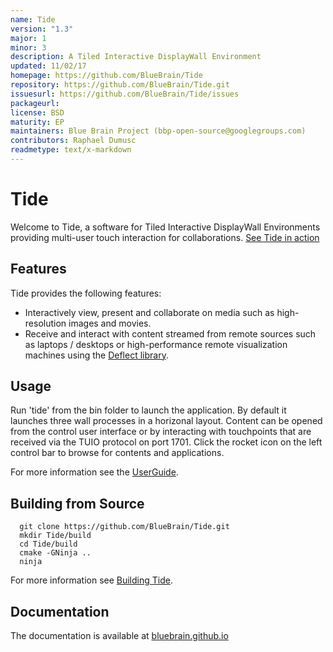 ```yaml
---
name: Tide
version: "1.3"
major: 1
minor: 3
description: A Tiled Interactive DisplayWall Environment
updated: 11/02/17
homepage: https://github.com/BlueBrain/Tide
repository: https://github.com/BlueBrain/Tide.git
issuesurl: https://github.com/BlueBrain/Tide/issues
packageurl: 
license: BSD
maturity: EP
maintainers: Blue Brain Project (bbp-open-source@googlegroups.com)
contributors: Raphael Dumusc
readmetype: text/x-markdown
---
```

# Tide

Welcome to Tide, a software for Tiled Interactive DisplayWall Environments
providing multi-user touch interaction for collaborations.
[See Tide in action](https://www.youtube.com/watch?v=wATHwvRFGz0)

## Features

Tide provides the following features:
* Interactively view, present and collaborate on media such as high-resolution
  images and movies.
* Receive and interact with content streamed from remote sources such as
  laptops / desktops or high-performance remote visualization machines using the
  [Deflect library](https://github.com/BlueBrain/Deflect.git).

## Usage

Run 'tide' from the bin folder to launch the application. By default it launches
three wall processes in a horizonal layout. Content can be opened from the
control user interface or by interacting with touchpoints that are received via
the TUIO protocol on port 1701. Click the rocket icon on the left control bar
to browse for contents and applications.

For more information see the
[UserGuide](http://bluebrain.github.io/Tide-1.2/user_guide.html).

## Building from Source

```
  git clone https://github.com/BlueBrain/Tide.git
  mkdir Tide/build
  cd Tide/build
  cmake -GNinja ..
  ninja
```

For more information see
[Building Tide](http://bluebrain.github.io/Tide-1.2/building.html).

## Documentation

The documentation is available at
[bluebrain.github.io](http://bluebrain.github.io/Tide-1.2)

